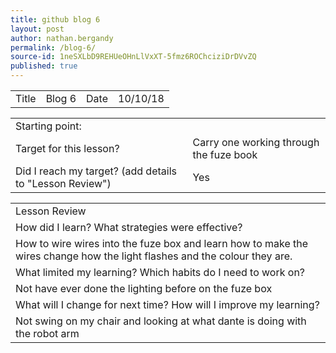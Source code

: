 ```yaml
---
title: github blog 6
layout: post
author: nathan.bergandy
permalink: /blog-6/
source-id: 1neSXLbD9REHUeOHnLlVxXT-5fmz6ROChciziDrDVvZQ
published: true
---
```

<table>
  <tr>
    <td>Title</td>
    <td>Blog 6</td>
    <td>Date</td>
    <td>10/10/18</td>
  </tr>
</table>


<table>
  <tr>
    <td>Starting point:</td>
    <td></td>
  </tr>
  <tr>
    <td>Target for this lesson?</td>
    <td>Carry one working through the fuze book</td>
  </tr>
  <tr>
    <td>Did I reach my target? 
(add details to "Lesson Review")</td>
    <td> Yes </td>
  </tr>
</table>


<table>
  <tr>
    <td>Lesson Review</td>
  </tr>
  <tr>
    <td>How did I learn? What strategies were effective? </td>
  </tr>
  <tr>
    <td>How to wire wires into the fuze box and learn how to make the wires change how the light flashes and the colour they are.</td>
  </tr>
  <tr>
    <td>What limited my learning? Which habits do I need to work on? </td>
  </tr>
  <tr>
    <td>Not have ever done the lighting before on the fuze box</td>
  </tr>
  <tr>
    <td>What will I change for next time? How will I improve my learning?</td>
  </tr>
  <tr>
    <td>Not swing on my chair and looking at what dante is doing with the robot arm</td>
  </tr>
</table>


